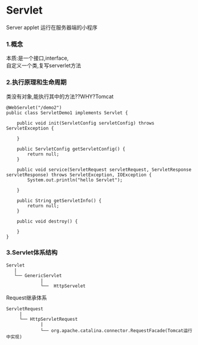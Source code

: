 
# Servlet
Server applet 运行在服务器端的小程序  
### 1.概念    
本质:是一个接口,interface,  
自定义一个类,复写serverlet方法
### 2.执行原理和生命周期
类没有对象,能执行其中的方法??WHY?Tomcat
```
@WebServlet("/demo2")
public class ServletDemo1 implements Servlet {

    public void init(ServletConfig servletConfig) throws ServletException {

    }

    public ServletConfig getServletConfig() {
        return null;
    }

    public void service(ServletRequest servletRequest, ServletResponse servletResponse) throws ServletException, IOException {
        System.out.println("hello Servlet");

    }

    public String getServletInfo() {
        return null;
    }

    public void destroy() {

    }
}
```
### 3.Servlet体系结构 
``` 
Servlet
   |  
   └── GenericServlet  
             |  
             └──  HttpServelet
```
Request继承体系
```
ServletRequest
     |  
     └── HttpServletRequest
             |  
             └── org.apache.catalina.connector.RequestFacade(Tomcat运行中实现)
```
